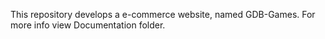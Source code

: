 This repository develops a e-commerce website, named GDB-Games.
For more info view Documentation folder.

